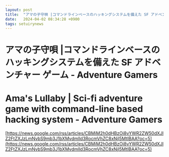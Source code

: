 ```yaml
---
layout: post
title:  "アマの子守唄 |コマンドラインベースのハッキングシステムを備えた SF アドベンチャー ゲーム - Adventure Gamers"
date:   2024-04-02 08:34:28 +0900
tags: setuirynews 
---
```


# アマの子守唄 |コマンドラインベースのハッキングシステムを備えた SF アドベンチャー ゲーム - Adventure Gamers



# Ama's Lullaby | Sci-fi adventure game with command-line based hacking system - Adventure Gamers

[https://news.google.com/rss/articles/CBMiM2h0dHBzOi8vYWR2ZW50dXJlZ2FtZXJzLmNvbS9mb3J1bXMvdmlld3RocmVhZC8xNjI5MtIBAA?oc=5](https://news.google.com/rss/articles/CBMiM2h0dHBzOi8vYWR2ZW50dXJlZ2FtZXJzLmNvbS9mb3J1bXMvdmlld3RocmVhZC8xNjI5MtIBAA?oc=5)

